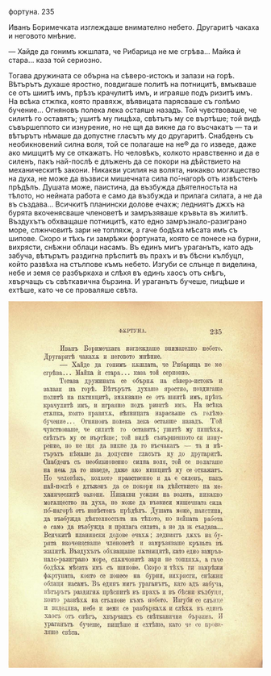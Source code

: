 ﻿фортуна.	235

Иванъ Боримечката изглеждаше внимателно небето. Другаритѣ чакаха и неговото мнѣние.

— Хайде да гонимъ кжшлата, че Рибарица не ме сгрѣва... Майка ѝ стара... каза той сериозно.

Тогава дружината се обърна на сѣверо-истокъ и залази на горѣ. Вѣтърътъ духаше яростно, повдигаше политѣ на потницитѣ, вмъкваше се отъ шиитѣ имъ, прѣзъ крачулитѣ имъ, и играяше подъ ризитѣ имъ. На всѣка стжпка, която правяхж, вѣявицата парясваше съ голѣмо бучение... Огняновъ полека лека остаяше назадъ. Той чувствоваше, че силитѣ го оставятъ; ушитѣ му пищѣха, свѣтътъ му се въртѣше; той видѣ съвършеппото си изнурение, но не щя да викне да го въсчакатъ — та и вѣтърътъ нѣмаше да допустне гласътъ му до другаритѣ. Снабденъ съ необикновений силна воля, той се полагаше на не® да го изведе, даже ако мишцитѣ му се откажатъ. Но человѣкъ, колкото нравственно и да е силенъ, пакъ най-послѣ е длъженъ да се покори на дѣйствието на механическитѣ закони. Никакви усилия на волята, никакво могѫщество на духа, не може да възвиси мишечната сила по́-нагорѣ отъ извѣстенъ прѣдѣлъ. Душата може, паистина, да възбужда дѣятелностьта на тѣлото, но нейната работа е само да възбужда и прилага силата, а не да въ създава... Всичкитѣ планински долове ечахж; ледниятъ джхъ на бурята вкоченясваше членоветѣ и замръзяваше кръвьта въ жилитѣ. Въздухътъ обхващаше потницитѣ, като едно замръзнало-разиграно море, слжнчовитѣ зари не топляхж, а гаче бодѣха мѣсата имъ съ шипове. Скоро и тѣхъ ги замрѣжи фортуната, която се понесе на бурни, вихрясти, снѣжни облаци насамъ. Въ единъ мигъ ураганътъ, като адъ забуча, вѣтърътъ раздигна прѣспитѣ въ прахъ и въ бѣсни кълбуцп, който развѣха на стълпове къмъ небето. Изгуби се слънце п виделина, небе и земя се разбъркаха и слѣхя въ единъ хаосъ отъ снѣгъ, хвърчащъ съ свѣткавична бързина. И ураганътъ бучеше, пищѣше и ехтѣше, като че се проваляше свѣта.

![original](../images/266.jpg)

